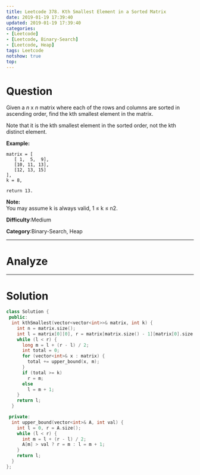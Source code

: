 ```yaml
---
title: Leetcode 378. Kth Smallest Element in a Sorted Matrix
date: 2019-01-19 17:39:40
updated: 2019-01-19 17:39:40
categories: 
- [Leetcode]
- [Leetcode, Binary-Search]
- [Leetcode, Heap]
tags: Leetcode
notshow: true
top:
---
```


# Question

Given a  _n_  x  _n_  matrix where each of the rows and columns are sorted in ascending order, find the kth smallest element in the matrix.

Note that it is the kth smallest element in the sorted order, not the kth distinct element.

**Example:**

```
matrix = [
   [ 1,  5,  9],
   [10, 11, 13],
   [12, 13, 15]
],
k = 8,

return 13.
```

**Note:**  
You may assume k is always valid, 1 ≤ k ≤ n2.

**Difficulty**:Medium

**Category**:Binary-Search, Heap

<!-- more -->

------------

# Analyze

------------

# Solution

```cpp
class Solution {
 public:
  int kthSmallest(vector<vector<int>>& matrix, int k) {
    int n = matrix.size();
    int l = matrix[0][0], r = matrix[matrix.size() - 1][matrix[0].size() - 1] + 1;
    while (l < r) {
      long m = l + (r - l) / 2;
      int total = 0;
      for (vector<int>& x : matrix) {
        total += upper_bound(x, m);
      }
      if (total >= k)
        r = m;
      else
        l = m + 1;
    }
    return l;
  }

 private:
  int upper_bound(vector<int>& A, int val) {
    int l = 0, r = A.size();
    while (l < r) {
      int m = l + (r - l) / 2;
      A[m] > val ? r = m : l = m + 1;
    }
    return l;
  }
};
```